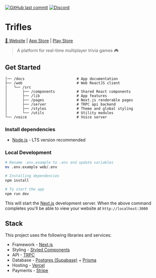 [![GitHub last commit](https://img.shields.io/github/last-commit/kyh/trifles)](https://github.com/kyh/trifles)
[![Discord](https://img.shields.io/badge/Discord-Join%20Chat-%237289DA)](https://discord.gg/Rt8ygmQ4fk)

# Trifles

[🚀 Website]() | [App Store]() | [Play Store]()

> A platform for real-time multiplayer trivia games 🎮

## Get Started

```
│── /docs                        # App documentation
├── /web                         # Web ReactJS client
|   └── /src
│       ├── /components          # Shared React components
│       ├── /lib                 # App features
│       ├── /pages               # Next.js renderable pages
│       ├── /server              # TRPC api backend
│       ├── /styles              # Theme and global styling
│       └── /utils               # Utility modules
└── /voice                       # Voice server
```

### Install dependencies

- [Node.js](https://nodejs.org/en) - LTS version recommended

### Local Development

```sh
# Rename .env.example to .env and update variables
mv .env.example web/.env

# Installing dependencies
npm install

# To start the app
npm run dev
```

This will start the [Next.js](https://nextjs.org) development server. When the above command completes you'll be able to view your website at `http://localhost:3000`

## Stack

This project uses the following libraries and services:

- Framework - [Next.js](https://nextjs.org)
- Styling - [Styled Components](https://styled-components.com/)
- API - [TRPC](https://trpc.io/)
- Database - [Postgres (Supabase)](https://supabase.com) + [Prisma](https://www.prisma.io)
- Hosting - [Vercel](https://vercel.com)
- Payments - [Stripe](https://stripe.com)
